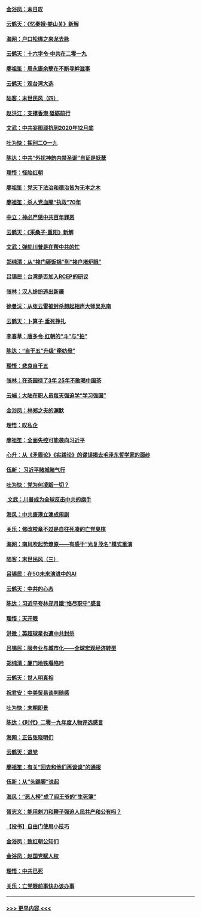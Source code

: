 #### [金浴凤：末日叹](../pages/nsc993/n11752359.md?t=12300255) 
#### [云鹤天：《忆秦娥‧娄山关》新解](../pages/nsc993/n11752348.md?t=12300255) 
#### [海网：户口松绑之来龙去脉](../pages/nsc993/n11752328.md?t=12300255) 
#### [云鹤天：十六字令‧中共在二零一九](../pages/nsc993/n11752305.md?t=12300255) 
#### [廖祖笙：周永康余孽在不断寻衅滋事](../pages/nsc993/n11751013.md?t=12300255) 
#### [云鹤天：观台湾大选](../pages/nsc993/n11751007.md?t=12300255) 
#### [陆客：末世民风（四）](../pages/nsc993/n11749203.md?t=12300255) 
#### [赵洪江：支撑香港 砥砺前行](../pages/nsc993/n11748482.md?t=12300255) 
#### [文武：中共妄图顽抗到2020年12月底](../pages/nsc993/n11748446.md?t=12300255) 
#### [吐为快：挥别二O一九](../pages/nsc993/n11748411.md?t=12300255) 
#### [陈达：中共“外扰神韵内禁圣诞”自证是妖孽](../pages/nsc993/n11748226.md?t=12300255) 
#### [理悟：怪胎红朝](../pages/nsc993/n11748206.md?t=12300255) 
#### [廖祖笙：党天下法治和德治皆为无本之木](../pages/nsc993/n11748135.md?t=12300255) 
#### [廖祖笙：杀人党血腥“执政”70年](../pages/nsc993/n11745144.md?t=12300255) 
#### [中立：神必严惩中共百年罪恶](../pages/nsc993/n11744970.md?t=12300255) 
#### [云鹤天：《采桑子‧重阳》新解](../pages/nsc993/n11744948.md?t=12300255) 
#### [文武：弹劾川普是在帮中共的忙](../pages/nsc993/n11744758.md?t=12300255) 
#### [郑纯清：从“挨门砸饭锅”到“挨户堵炉眼”](../pages/nsc993/n11744745.md?t=12300255) 
#### [吕锡民：台湾是否加入RCEP的研议](../pages/nsc993/n11744701.md?t=12300255) 
#### [张林：汉人纷纷逃出新疆](../pages/nsc993/n11743530.md?t=12300255) 
#### [徐曼沅：从张云雷被封杀想起相声大师吴兆南](../pages/nsc993/n11741816.md?t=12300255) 
#### [云鹤天：卜算子‧垂死挣扎](../pages/nsc993/n11739956.md?t=12300255) 
#### [李春草：唐多令‧红朝的“斗”与“拍”](../pages/nsc993/n11739830.md?t=12300255) 
#### [陈达：“自干五”升级“牵妨母”](../pages/nsc993/n11739724.md?t=12300255) 
#### [理悟：悲哀自干五](../pages/nsc993/n11739547.md?t=12300255) 
#### [张林：在茶园待了3年 25年不敢喝中国茶](../pages/nsc993/n11739240.md?t=12300255) 
#### [云端：大陆在职人员每天强迫学“学习强国”](../pages/nsc993/n11738735.md?t=12300255) 
#### [金浴凤：林郑之夫的渊默](../pages/nsc993/n11737735.md?t=12300255) 
#### [理悟：叹私企](../pages/nsc993/n11737715.md?t=12300255) 
#### [廖祖笙：全面失控可能袭向习近平](../pages/nsc993/n11737704.md?t=12300255) 
#### [心升：从《矛盾论》《实践论》的谬误揭去毛泽东哲学家的面纱](../pages/nsc993/n11736962.md?t=12300255) 
#### [伍新： 习近平赌城赌气行](../pages/nsc993/n11736929.md?t=12300255) 
#### [吐为快：党为何凌蹈一切？](../pages/nsc993/n11736915.md?t=12300255) 
#### [ 文武：川普成为全球反击中共的旗手](../pages/nsc993/n11736882.md?t=12300255) 
#### [海风：中共废港立澳成闹剧](../pages/nsc993/n11735857.md?t=12300255) 
#### [关乐：修改校章不过是自往死凑的亡党臭棋](../pages/nsc993/n11735097.md?t=12300255) 
#### [海网：南风吹起势燎原——有感于“光复茂名”模式重演](../pages/nsc993/n11732308.md?t=12300255) 
#### [陆客：末世民风（三）](../pages/nsc993/n11732211.md?t=12300255) 
#### [吕锡民：在5G未来演进中的AI](../pages/nsc993/n11730010.md?t=12300255) 
#### [云鹤天：中共的心态](../pages/nsc993/n11729906.md?t=12300255) 
#### [陈达：习近平夸林郑月娥“恪尽职守”感言](../pages/nsc993/n11729881.md?t=12300255) 
#### [理悟：天开眼](../pages/nsc993/n11729699.md?t=12300255) 
#### [洪微：英超球星也遭中共封杀](../pages/nsc993/n11727243.md?t=12300255) 
#### [吕锡民：服务业与城市化——全球宏观经济转型](../pages/nsc993/n11725845.md?t=12300255) 
#### [郑纯清：厦门地铁塌陷吟](../pages/nsc993/n11725813.md?t=12300255) 
#### [云鹤天：世人明真相](../pages/nsc993/n11725621.md?t=12300255) 
#### [祝君安：中美贸易谈判随感](../pages/nsc993/n11725609.md?t=12300255) 
#### [吐为快：末朝即景](../pages/nsc993/n11723365.md?t=12300255) 
#### [陈达：《时代》二零一九年度人物评选感言](../pages/nsc993/n11723337.md?t=12300255) 
#### [海网：正告张晓明们](../pages/nsc993/n11723228.md?t=12300255) 
#### [云鹤天：退党](../pages/nsc993/n11723056.md?t=12300255) 
#### [廖祖笙：有关“回去和他们再谈谈”的通报](../pages/nsc993/n11722442.md?t=12300255) 
#### [伍新：从“头踢脚”说起](../pages/nsc993/n11722429.md?t=12300255) 
#### [海风：“恶人榜”成了阎王爷的“生死簿”](../pages/nsc993/n11722272.md?t=12300255) 
#### [胥志义：能用剌刀和鞭子强迫人民共产和公有吗？](../pages/nsc993/n11720569.md?t=12300255) 
#### [【投书】自由门使用小技巧](../pages/nsc993/n11720180.md?t=12300255) 
#### [金浴凤：致红朝公知们](../pages/nsc993/n11720563.md?t=12300255) 
#### [金浴凤：赵国党赋人权](../pages/nsc993/n11720533.md?t=12300255) 
#### [理悟：中共已死](../pages/nsc993/n11720233.md?t=12300255) 
#### [关乐：亡党眼前事快办该办事](../pages/nsc993/n11719160.md?t=12300255) 

----
#### [ >>> 更早内容 <<< ](../indexes/nsc993-earlier.md)
